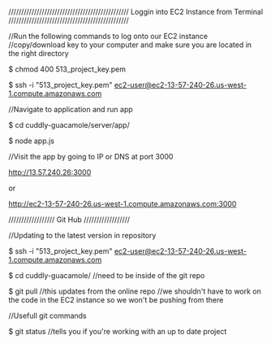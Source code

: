 ///////////////////////////////////////////////
    Loggin into EC2 Instance from Terminal
///////////////////////////////////////////////

//Run the following commands to log onto our EC2 instance
//copy/download key to your computer and make sure you are located in the right directory

$ chmod 400 513_project_key.pem

$ ssh -i "513_project_key.pem" ec2-user@ec2-13-57-240-26.us-west-1.compute.amazonaws.com

//Navigate to application and run app

$ cd cuddly-guacamole/server/app/

$ node app.js

//Visit the app by going to IP or DNS at port 3000

http://13.57.240.26:3000

or

http://ec2-13-57-240-26.us-west-1.compute.amazonaws.com:3000




//////////////////
      Git Hub
//////////////////

//Updating to the latest version in repository

$ ssh -i "513_project_key.pem" ec2-user@ec2-13-57-240-26.us-west-1.compute.amazonaws.com

$ cd cuddly-guacamole/      //need to be inside of the git repo

$ git pull                  //this updates from the online repo
//we shouldn't have to work on the code in the EC2 instance so we won't be pushing from there

//Usefull git commands

$ git status //tells you if you're working with an up to date project
